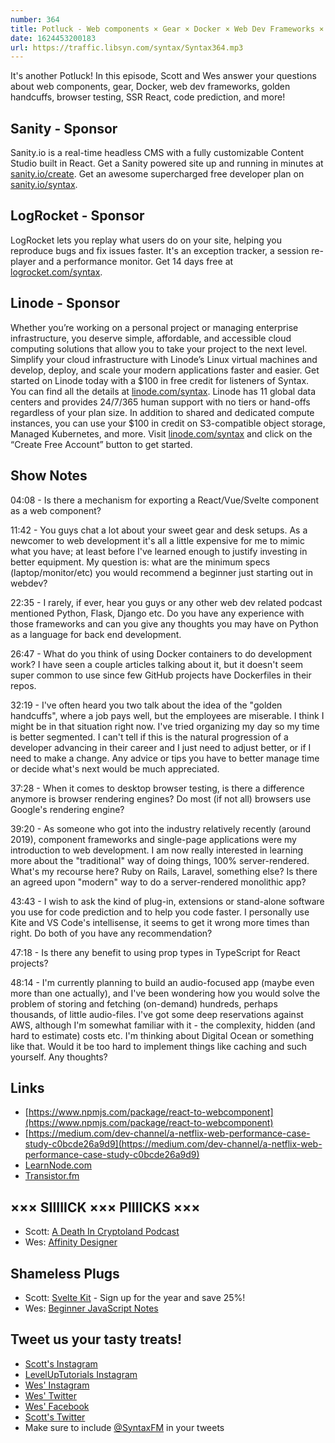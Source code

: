 ```yaml
---
number: 364
title: Potluck - Web components × Gear × Docker × Web Dev Frameworks × Golden Handcuffs × Browser Testing × SSR React × Code Prediction × More!
date: 1624453200183
url: https://traffic.libsyn.com/syntax/Syntax364.mp3
---
```


It's another Potluck! In this episode, Scott and Wes answer your questions about web components, gear, Docker, web dev frameworks, golden handcuffs, browser testing, SSR React, code prediction, and more!

## Sanity - Sponsor
Sanity.io is a real-time headless CMS with a fully customizable Content Studio built in React. Get a Sanity powered site up and running in minutes at [sanity.io/create](https://www.sanity.io/create). Get an awesome supercharged free developer plan on [sanity.io/syntax](https://www.sanity.io/syntax).

## LogRocket - Sponsor
LogRocket lets you replay what users do on your site, helping you reproduce bugs and fix issues faster. It's an exception tracker, a session re-player and a performance monitor. Get 14 days free at [logrocket.com/syntax](https://logrocket.com/syntax).

## Linode - Sponsor
Whether you’re working on a personal project or managing enterprise infrastructure, you deserve simple, affordable, and accessible cloud computing solutions that allow you to take your project to the next level. Simplify your cloud infrastructure with Linode’s Linux virtual machines and develop, deploy, and scale your modern applications faster and easier. Get started on Linode today with a $100 in free credit for listeners of Syntax. You can find all the details at [linode.com/syntax](https://linode.com/syntax). Linode has 11 global data centers and provides 24/7/365 human support with no tiers or hand-offs regardless of your plan size. In addition to shared and dedicated compute instances, you can use your $100 in credit on S3-compatible object storage, Managed Kubernetes, and more. Visit [linode.com/syntax](https://linode.com/syntax) and click on the “Create Free Account” button to get started.

## Show Notes
04:08 - Is there a mechanism for exporting a React/Vue/Svelte component as a web component?

11:42 - You guys chat a lot about your sweet gear and desk setups. As a newcomer to web development it's all a little expensive for me to mimic what you have; at least before I've learned enough to justify investing in better equipment. My question is: what are the minimum specs (laptop/monitor/etc) you would recommend a beginner just starting out in webdev?

22:35 - I rarely, if ever, hear you guys or any other web dev related podcast mentioned Python, Flask, Django etc. Do you have any experience with those frameworks and can you give any thoughts you may have on Python as a language for back end development.

26:47 - What do you think of using Docker containers to do development work? I have seen a couple articles talking about it, but it doesn't seem super common to use since few GitHub projects have Dockerfiles in their repos. 

32:19 - I've often heard you two talk about the idea of the "golden handcuffs", where a job pays well, but the employees are miserable. I think I might be in that situation right now. I've tried organizing my day so my time is better segmented. I can't tell if this is the natural progression of a developer advancing in their career and I just need to adjust better, or if I need to make a change. Any advice or tips you have to better manage time or decide what's next would be much appreciated.

37:28 - When it comes to desktop browser testing, is there a difference anymore is browser rendering engines? Do most (if not all) browsers use Google's rendering engine?

39:20 - As someone who got into the industry relatively recently (around 2019), component frameworks and single-page applications were my introduction to web development. I am now really interested in learning more about the "traditional" way of doing things, 100% server-rendered. What's my recourse here? Ruby on Rails, Laravel, something else? Is there an agreed upon "modern" way to do a server-rendered monolithic app?

43:43 - I wish to ask the kind of plug-in, extensions or stand-alone software you use for code prediction and to help you code faster. I personally use Kite and VS Code's intellisense, it seems to get it wrong more times than right. Do both of you have any recommendation?

47:18 - Is there any benefit to using prop types in TypeScript for React projects?

48:14 - I'm currently planning to build an audio-focused app (maybe even more than one actually), and I've been wondering how you would solve the problem of storing and fetching (on-demand) hundreds, perhaps thousands, of little audio-files. I've got some deep reservations against AWS, although I'm somewhat familiar with it - the complexity, hidden (and hard to estimate) costs etc. I'm thinking about Digital Ocean or something like that. Would it be too hard to implement things like caching and such yourself. Any thoughts?

## Links
* [https://www.npmjs.com/package/react-to-webcomponent](https://www.npmjs.com/package/react-to-webcomponent)
* [https://medium.com/dev-channel/a-netflix-web-performance-case-study-c0bcde26a9d9](https://medium.com/dev-channel/a-netflix-web-performance-case-study-c0bcde26a9d9)
* [LearnNode.com](https://learnnode.com/)
* [Transistor.fm](https://transistor.fm/)

## ××× SIIIIICK ××× PIIIICKS ×××
* Scott: [A Death In Cryptoland Podcast](https://www.cbc.ca/listen/cbc-podcasts/904-a-death-in-cryptoland)
* Wes: [Affinity Designer](https://affinity.serif.com/en-us/designer/)

## Shameless Plugs
* Scott: [Svelte Kit](https://www.leveluptutorials.com/pro) - Sign up for the year and save 25%!
* Wes: [Beginner JavaScript Notes](https://wesbos.com/javascript)

## Tweet us your tasty treats!
* [Scott's Instagram](https://www.instagram.com/stolinski/)
* [LevelUpTutorials Instagram](https://www.instagram.com/LevelUpTutorials/)
* [Wes' Instagram](https://www.instagram.com/wesbos/)
* [Wes' Twitter](https://twitter.com/wesbos)
* [Wes' Facebook](https://www.facebook.com/wesbos.developer)
* [Scott's Twitter](https://twitter.com/stolinski)
* Make sure to include [@SyntaxFM](https://twitter.com/SyntaxFM) in your tweets